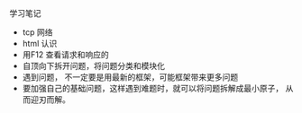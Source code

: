 学习笔记
- tcp 网络
- html 认识
- 用F12 查看请求和响应的
- 自顶向下拆开问题，将问题分类和模块化
- 遇到问题， 不一定要是用最新的框架，可能框架带来更多问题
- 要加强自己的基础问题，这样遇到难题时，就可以将问题拆解成最小原子， 从而迎刃而解。
